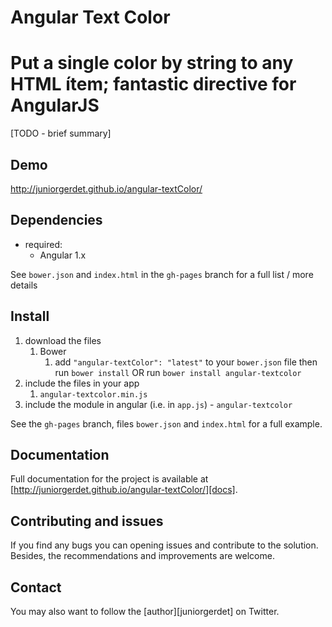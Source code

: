 # Angular Text Color

# Put a single color by string to any HTML ítem; fantastic directive for AngularJS

[TODO - brief summary]

## Demo
http://juniorgerdet.github.io/angular-textColor/

## Dependencies
- required:
	* Angular 1.x

See `bower.json` and `index.html` in the `gh-pages` branch for a full list / more details

## Install
1. download the files
	1. Bower
		1. add `"angular-textColor": "latest"` to your `bower.json` file then run `bower install` OR run `bower install angular-textcolor`
2. include the files in your app
	1. `angular-textcolor.min.js`
3. include the module in angular (i.e. in `app.js`) - `angular-textcolor`

See the `gh-pages` branch, files `bower.json` and `index.html` for a full example.

## Documentation
Full documentation for the project is available at [http://juniorgerdet.github.io/angular-textColor/][docs].


## Contributing and issues

If you find any bugs you can opening issues  and contribute to the solution. Besides,  the  recommendations and improvements are welcome. 

## Contact

You may also want to follow the [author][juniorgerdet] on Twitter.
